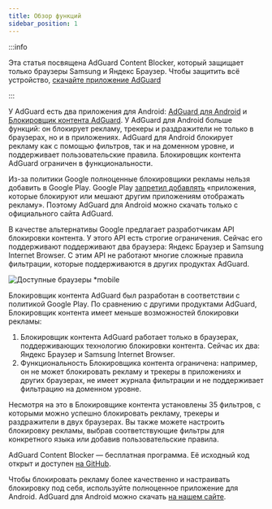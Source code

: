 ```yaml
---
title: Обзор функций
sidebar_position: 1
---
```


:::info

Эта статья посвящена AdGuard Content Blocker, который защищает только браузеры Samsung и Яндекс Браузер. Чтобы защитить всё устройство, [скачайте приложение AdGuard](https://agrd.io/download-kb-adblock)

:::

У AdGuard есть два приложения для Android: [AdGuard для Android](https://adguard.com/adguard-android/overview.html) и [Блокировщик контента AdGuard](https://adguard.com/adguard-content-blocker/overview.html). У AdGuard для Android больше функций: он блокирует рекламу, трекеры и раздражители не только в браузерах, но и в приложениях. AdGuard для Android блокирует рекламу как с помощью фильтров, так и на доменном уровне, и поддерживает пользовательские правила. Блокировщик контента AdGuard ограничен в функциональности.

Из-за политики Google полноценные блокировщики рекламы нельзя добавить в Google Play. Google Play [запретил добавлять](https://adguard.com/en/blog/google-removes-adguard-android-app-google-play.html) «приложения, которые блокируют или мешают другим приложениям отображать рекламу». Поэтому AdGuard для Android можно скачать только с официального сайта AdGuard.

В качестве альтернативы Google предлагает разработчикам API блокировки контента. У этого API есть строгие ограничения. Сейчас его поддерживают поддерживают два браузера: Яндекс Браузер и Samsung Internet Browser. С этим API не работают многие сложные правила фильтрации, которые поддерживаются в других продуктах AdGuard.

![Доступные браузеры *mobile](https://cdn.adtidy.org/content/Kb/ad_blocker/content_blocker/content_blocker.png)

Блокировщик контента AdGuard был разработан в соответствии с политикой Google Play. По сравнению с другими продуктами AdGuard, Блокировщик контента имеет меньше возможностей блокировки рекламы:

1. Блокировщик контента AdGuard работает только в браузерах, поддерживающих технологию блокировки контента. Сейчас их два: Яндекс Браузер и Samsung Internet Browser.
2. Функциональность Блокировщика контента ограничена: например, он не может блокировать рекламу и трекеры в приложениях и других браузерах, не имеет журнала фильтрации и не поддерживает фильтрацию на доменном уровне.

Несмотря на это в Блокировщике контента установлены 35 фильтров, с которыми можно успешно блокировать рекламу, трекеры и раздражители в двух браузерах. Вы также можете настроить блокировку рекламы, выбрав соответствующие фильтры для конкретного языка или добавив пользовательские правила.

AdGuard Content Blocker — бесплатная программа. Её исходный код открыт и доступен [на GitHub](https://github.com/AdguardTeam/ContentBlocker).

Чтобы блокировать рекламу более качественно и настраивать блокировку под себя, используйте полноценное приложение для Android. AdGuard для Android можно скачать [на нашем сайте](https://adguard.com/adguard-android/overview.html).
